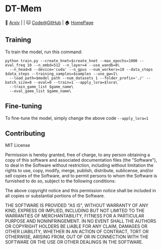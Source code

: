 # DT-Mem
📝
[Arxiv](https://arxiv.org/abs/2305.16338) \|
\| 🐱 [Code@GitHub](https://github.com/luciferkonn/DT_Mem) \| 🏠
[HomePage](https://luciferkonn.github.io/dt-mem.github.io/)
## Training
To train the model, run this command:
```
python train.py --create_hnet=$create_hnet --max_epochs=1000 --eval_freq 10 --n_embd=512 --n_layer=4 --use_wandb=0\
  --n_head=8 --device='cuda' --n_gpus --num_workers=10 --data_steps $data_steps --training_samples=$samples --use_gw=1\
  --load_path=$model_path --num_datasets 1 --folder_prefix='./' --batch_size=8 --eval=0 --train=1 --apply_lora=$lora\
  --train_game_list $game_name\
  --eval_game_list $game_name\
```

## Fine-tuning
To fine-tune the model, simply change the above code ```--apply_lora=1```

## Contributing
MIT License

Permission is hereby granted, free of charge, to any person obtaining a copy of this software and associated documentation files (the "Software"), to deal in the Software without restriction, including without limitation the rights to use, copy, modify, merge, publish, distribute, sublicense, and/or sell copies of the Software, and to permit persons to whom the Software is furnished to do so, subject to the following conditions:

The above copyright notice and this permission notice shall be included in all copies or substantial portions of the Software.

THE SOFTWARE IS PROVIDED "AS IS", WITHOUT WARRANTY OF ANY KIND, EXPRESS OR IMPLIED, INCLUDING BUT NOT LIMITED TO THE WARRANTIES OF MERCHANTABILITY, FITNESS FOR A PARTICULAR PURPOSE AND NONINFRINGEMENT. IN NO EVENT SHALL THE AUTHORS OR COPYRIGHT HOLDERS BE LIABLE FOR ANY CLAIM, DAMAGES OR OTHER LIABILITY, WHETHER IN AN ACTION OF CONTRACT, TORT OR OTHERWISE, ARISING FROM, OUT OF OR IN CONNECTION WITH THE SOFTWARE OR THE USE OR OTHER DEALINGS IN THE SOFTWARE.

